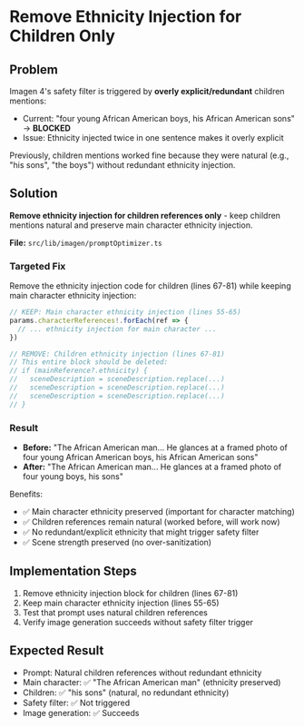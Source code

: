 # Remove Ethnicity Injection for Children Only

## Problem

Imagen 4's safety filter is triggered by **overly explicit/redundant** children mentions:
- Current: "four young African American boys, his African American sons" → **BLOCKED**
- Issue: Ethnicity injected twice in one sentence makes it overly explicit

Previously, children mentions worked fine because they were natural (e.g., "his sons", "the boys") without redundant ethnicity injection.

## Solution

**Remove ethnicity injection for children references only** - keep children mentions natural and preserve main character ethnicity injection.

**File:** `src/lib/imagen/promptOptimizer.ts`

### Targeted Fix

Remove the ethnicity injection code for children (lines 67-81) while keeping main character ethnicity injection:

```typescript
// KEEP: Main character ethnicity injection (lines 55-65)
params.characterReferences!.forEach(ref => {
  // ... ethnicity injection for main character ...
})

// REMOVE: Children ethnicity injection (lines 67-81)
// This entire block should be deleted:
// if (mainReference?.ethnicity) {
//   sceneDescription = sceneDescription.replace(...)
//   sceneDescription = sceneDescription.replace(...)
//   sceneDescription = sceneDescription.replace(...)
// }
```

### Result

- **Before:** "The African American man... He glances at a framed photo of four young African American boys, his African American sons"
- **After:** "The African American man... He glances at a framed photo of four young boys, his sons"

Benefits:
- ✅ Main character ethnicity preserved (important for character matching)
- ✅ Children references remain natural (worked before, will work now)
- ✅ No redundant/explicit ethnicity that might trigger safety filter
- ✅ Scene strength preserved (no over-sanitization)

## Implementation Steps

1. Remove ethnicity injection block for children (lines 67-81)
2. Keep main character ethnicity injection (lines 55-65)
3. Test that prompt uses natural children references
4. Verify image generation succeeds without safety filter trigger

## Expected Result

- Prompt: Natural children references without redundant ethnicity
- Main character: ✅ "The African American man" (ethnicity preserved)
- Children: ✅ "his sons" (natural, no redundant ethnicity)
- Safety filter: ✅ Not triggered
- Image generation: ✅ Succeeds


